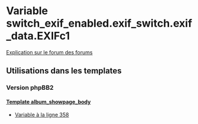 # Variable switch_exif_enabled.exif_switch.exif_data.EXIFc1
[Explication sur le forum des forums](http://forum.forumactif.com/t294113-listing-des-variables#switch_exif_enabled.exif_switch.exif_data.EXIFc1)

## Utilisations dans les templates

### Version phpBB2

#### [Template album_showpage_body](subsilver/album_showpage_body.md)
* [Variable à la ligne 358](../subsilver/album_showpage_body.tpl#L358)